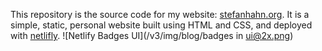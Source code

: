 This repository is the source code for my website: [stefanhahn.org](https://www.stefanhahn.org/). It is a simple, static, personal website built using HTML and CSS, and deployed with [netlifly](https://www.netlify.com/).
![Netlify Badges UI](/v3/img/blog/badges in ui@2x.png)
